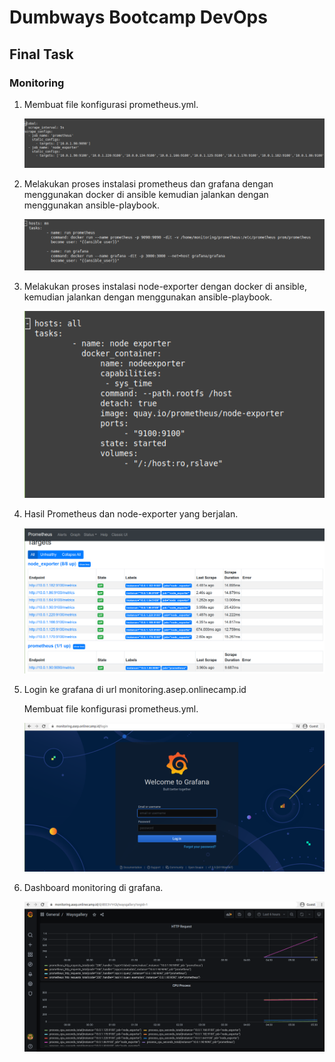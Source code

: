 # Dumbways Bootcamp DevOps
## Final Task
### Monitoring

1. Membuat file konfigurasi prometheus.yml.

   ![2](https://github.com/asepboy/bootcamp-dumbways/blob/main/Final%20Task/Monitoring/2.png)
   
2. Melakukan proses instalasi prometheus dan grafana dengan menggunakan docker di ansible kemudian jalankan dengan menggunakan ansible-playbook.

   ![1](https://github.com/asepboy/bootcamp-dumbways/blob/main/Final%20Task/Monitoring/1.png)
   
3. Melakukan proses instalasi node-exporter dengan docker di ansible, kemudian jalankan dengan menggunakan ansible-playbook.

   ![3](https://github.com/asepboy/bootcamp-dumbways/blob/main/Final%20Task/Monitoring/3.png)
   
4. Hasil Prometheus dan node-exporter yang berjalan.

   ![4](https://github.com/asepboy/bootcamp-dumbways/blob/main/Final%20Task/Monitoring/4.png)
   
5. Login ke grafana di url monitoring.asep.onlinecamp.id

   Membuat file konfigurasi prometheus.yml.

   ![5](https://github.com/asepboy/bootcamp-dumbways/blob/main/Final%20Task/Monitoring/5.png)
   
6. Dashboard monitoring di grafana.

   ![6](https://github.com/asepboy/bootcamp-dumbways/blob/main/Final%20Task/Monitoring/6.png)
